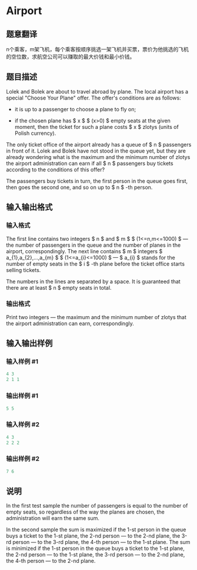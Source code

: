 # Airport

## 题意翻译

n个乘客，m架飞机，每个乘客按顺序挑选一架飞机并买票，票价为他挑选的飞机的空位数，求航空公司可以赚取的最大价钱和最小价钱。

## 题目描述

Lolek and Bolek are about to travel abroad by plane. The local airport has a special "Choose Your Plane" offer. The offer's conditions are as follows:

- it is up to a passenger to choose a plane to fly on;

- if the chosen plane has $ x $ $ (x&gt;0) $ empty seats at the given moment, then the ticket for such a plane costs $ x $ zlotys (units of Polish currency).

The only ticket office of the airport already has a queue of $ n $ passengers in front of it. Lolek and Bolek have not stood in the queue yet, but they are already wondering what is the maximum and the minimum number of zlotys the airport administration can earn if all $ n $ passengers buy tickets according to the conditions of this offer?

The passengers buy tickets in turn, the first person in the queue goes first, then goes the second one, and so on up to $ n $ -th person.

## 输入输出格式

### 输入格式

The first line contains two integers $ n $ and $ m $ $ (1<=n,m<=1000) $ — the number of passengers in the queue and the number of planes in the airport, correspondingly. The next line contains $ m $ integers $ a_{1},a_{2},...,a_{m} $ $ (1<=a_{i}<=1000) $ — $ a_{i} $ stands for the number of empty seats in the $ i $ -th plane before the ticket office starts selling tickets.

The numbers in the lines are separated by a space. It is guaranteed that there are at least $ n $ empty seats in total.

### 输出格式

Print two integers — the maximum and the minimum number of zlotys that the airport administration can earn, correspondingly.

## 输入输出样例

### 输入样例 #1

```cpp
4 3
2 1 1

```
### 输出样例 #1

```cpp
5 5

```
### 输入样例 #2

```cpp
4 3
2 2 2

```
### 输出样例 #2

```cpp
7 6

```
## 说明

In the first test sample the number of passengers is equal to the number of empty seats, so regardless of the way the planes are chosen, the administration will earn the same sum.

In the second sample the sum is maximized if the 1-st person in the queue buys a ticket to the 1-st plane, the 2-nd person — to the 2-nd plane, the 3-rd person — to the 3-rd plane, the 4-th person — to the 1-st plane. The sum is minimized if the 1-st person in the queue buys a ticket to the 1-st plane, the 2-nd person — to the 1-st plane, the 3-rd person — to the 2-nd plane, the 4-th person — to the 2-nd plane.

